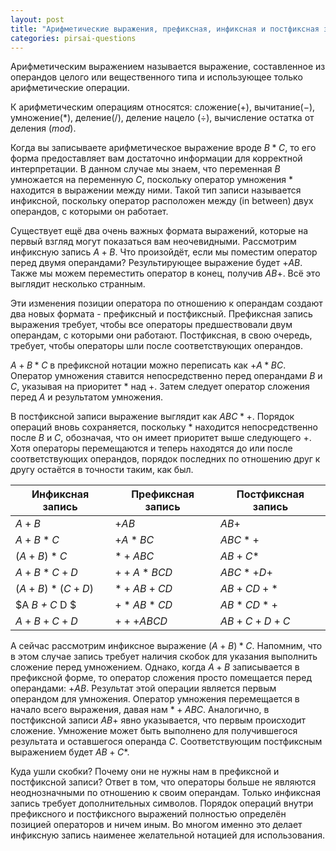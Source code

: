 ```yaml
---
layout: post
title: "Арифметические выражения, префиксная, инфиксная и постфиксная запись выражений"
categories: pirsai-questions
---
```


Арифметическим выражением называется выражение, составленное из операндов целого или вещественного
типа и использующее только арифметические операции.

К арифметическим операциям относятся: сложение($+$), вычитание($-$), умножение($*$), деление($/$),
деление нацело ($\div$), вычисление остатка от деления ($mod$).

Когда вы записываете арифметическое выражение вроде $B*C$, то его форма предоставляет вам достаточно
информации для корректной интерпретации. В данном случае мы знаем, что переменная $B$ умножается на
переменную $C$, поскольку оператор умножения $*$ находится в выражении между ними. Такой тип записи
называется инфиксной, поскольку оператор расположен между (in between) двух операндов, с которыми он
работает.

Существует ещё два очень важных формата выражений, которые на первый взгляд могут показаться вам
неочевидными. Рассмотрим инфиксную запись $A+B$. Что произойдёт, если мы поместим оператор перед
двумя операндами? Результирующее выражение будет $+ A B$. Также мы можем переместить оператор в
конец, получив $A B +$. Всё это выглядит несколько странным.

Эти изменения позиции оператора по отношению к операндам создают два новых формата - префиксный и
постфиксный. Префиксная запись выражения требует, чтобы все операторы предшествовали двум операндам,
с которыми они работают. Постфиксная, в свою очередь, требует, чтобы операторы шли после соответствующих
операндов.

$A+B*C$ в префиксной нотации можно переписать как $+ A * B C$. Оператор умножения ставится непосредственно
перед операндами $B$ и $C$, указывая на приоритет $*$ над $+$. Затем следует оператор сложения перед $A$
и результатом умножения.

В постфиксной записи выражение выглядит как $A B C * +$. Порядок операций вновь сохраняется, поскольку $*$
находится непосредственно после $B$ и $C$, обозначая, что он имеет приоритет выше следующего $+$. Хотя
операторы перемещаются и теперь находятся до или после соответствующих операндов, порядок последних по
отношению друг к другу остаётся в точности таким, как был.

| Инфиксная запись    | Префиксная запись | Постфиксная запись |
|---------------------|-------------------|--------------------|
| $A + B$             | $+ A B$           | $A B +$            |
| $A + B * C$         | $+ A * B C$       | $A B C * +$        |
| $(A + B) * C$       | $* + A B C$       | $A B + C *$        |
| $A + B * C + D$     | $+ + A * B C D$   | $A B C * + D +$    |
| $(A + B) * (C + D)$ | $* + A B + C D$   | $A B + C D + *$    |
| $A *B + C* D $      | $+ * A B * C D$   | $A B * C D * +$    |
| $A + B + C + D$     | $+ + + A B C D$   | $A B + C + D +С$   |

А сейчас рассмотрим инфиксное выражение $(A + B) * C$. Напомним, что в этом случае запись требует
наличия скобок для указания выполнить сложение перед умножением. Однако, когда $A + B$ записывается
в префиксной форме, то оператор сложения просто помещается перед операндами: $+ A B$. Результат этой
операции является первым операндом для умножения. Оператор умножения перемещается в начало всего
выражения, давая нам $* + A B C$. Аналогично, в постфиксной записи $A B +$ явно указывается, что
первым происходит сложение. Умножение может быть выполнено для получившегося результата и оставшегося
операнда $C$. Соответствующим постфиксным выражением будет $A B + C *$.

Куда ушли скобки? Почему они не нужны нам в префиксной и постфиксной записи? Ответ в том, что
операторы больше не являются неоднозначными по отношению к своим операндам. Только инфиксная запись
требует дополнительных символов. Порядок операций внутри префиксного и постфиксного выражений полностью
определён позицией операторов и ничем иным. Во многом именно это делает инфиксную запись наименее
желательной нотацией для использования.
